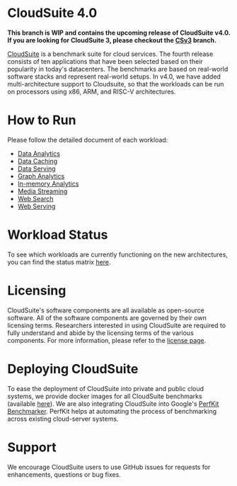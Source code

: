 # CloudSuite 4.0 #

**This branch is WIP and contains the upcoming release of CloudSuite v4.0. If you are looking for CloudSuite 3, please checkout the [CSv3][CSv3] branch.**

[CloudSuite][csp] is a benchmark suite for cloud services. The fourth release consists of ten applications that have 
been selected based on their popularity in today's datacenters. The benchmarks are based on real-world software 
stacks and represent real-world setups. In v4.0, we have added multi-architecture support to Cloudsuite, so that the
workloads can be run on processors using x86, ARM, and RISC-V architectures.

# How to Run #

Please follow the detailed document of each workload:

- [Data Analytics](docs/benchmarks/data-analytics.md)
- [Data Caching](docs/benchmarks/data-caching.md)
- [Data Serving](docs/benchmarks/data-serving.md)
- [Graph Analytics](docs/benchmarks/graph-analytics.md)
- [In-memory Analytics](docs/benchmarks/in-memory-analytics.md)
- [Media Streaming](docs/benchmarks/media-streaming.md)
- [Web Search](docs/benchmarks/web-search.md)
- [Web Serving](docs/benchmarks/web-serving.md)

# Workload Status #
To see which workloads are currently functioning on the new architectures, you can find the status matrix [here][status_pg].

# Licensing #

CloudSuite's software components are all available as open-source software. All of the software components are governed by 
their own licensing terms. Researchers interested in using CloudSuite are required to fully understand and abide by the 
licensing terms of the various components. For more information, please refer to the [license page][csl].

# Deploying CloudSuite #

To ease the deployment of CloudSuite into private and public cloud systems, we provide docker images for all CloudSuite benchmarks 
(available [here][csb]). We are also integrating CloudSuite into Google's [PerfKit Benchmarker][pkb]. PerfKit helps at automating the process of 
benchmarking across existing cloud-server systems.

# Support #

We encourage CloudSuite users to use GitHub issues for requests for enhancements, questions or bug fixes.

[csp]: http://cloudsuite.ch "CloudSuite Page"
[csl]: http://cloudsuite.ch/pages/license/ "CloudSuite License"
[csb]: http://cloudsuite.ch/#download "CloudSuite Benchmarks"
[pkb]: https://github.com/GoogleCloudPlatform/PerfKitBenchmarker "Google's PerfKit Benchmarker"
[CSv3]: https://github.com/parsa-epfl/cloudsuite/tree/CSv3 "CloudSuite v3"
[status_pg]: https://github.com/parsa-epfl/cloudsuite/wiki/CloudSuite-4.0-Workload-Status-Matrix
